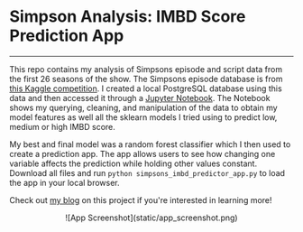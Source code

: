 # Simpson Analysis: IMBD Score Prediction App  
---

This repo contains my analysis of Simpsons episode and script data from the first 26 seasons of the show. The Simpsons episode database is from [this Kaggle competition](https://www.kaggle.com/wcukierski/the-simpsons-by-the-data). I created a local PostgreSQL database using this data and then accessed it through a [Jupyter Notebook](Simpsons_IMBD_Prediction_Modeling.ipynb). The Notebook shows my querying, cleaning, and manipulation of the data to obtain my model features as well all the sklearn models I tried using to predict low, medium or high IMBD score.

My best and final model was a random forest classifier which I then used to create a prediction app. The app allows users to see how changing one variable affects the prediction while holding other values constant. Download all files and run ```python simpsons_imbd_predictor_app.py``` to load the app in your local browser.

Check out [my blog](https://lauraehoward.weebly.com/blog/the-good-the-bad-and-the-meh-classifying-the-simpsons-episode-quality) on this project if you're interested in learning more!

<p align="center">
  ![App Screenshot](static/app_screenshot.png)
</p>

